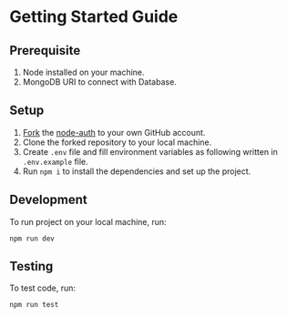 # Getting Started Guide

## Prerequisite

1. Node installed on your machine.
2. MongoDB URI to connect with Database.

## Setup

1. [Fork](https://docs.github.com/en/get-started/quickstart/fork-a-repo) the [node-auth](https://github.com/Sunny-unik/node-auth) to your own GitHub account.
2. Clone the forked repository to your local machine.
3. Create `.env` file and fill environment variables as following written in `.env.example` file.
4. Run `npm i` to install the dependencies and set up the project.

## Development

To run project on your local machine, run:

```shell
npm run dev
```

## Testing

To test code, run:

```shell
npm run test
```
